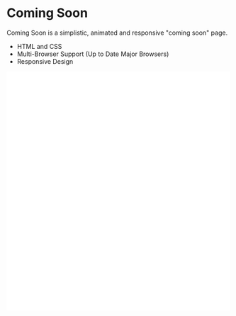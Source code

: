Coming Soon
===========
Coming Soon is a simplistic, animated and responsive "coming soon" page.

- HTML and CSS
- Multi-Browser Support (Up to Date Major Browsers)
- Responsive Design

<img src="index.svg" width="960" height="540" />
